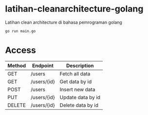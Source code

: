 # latihan-cleanarchitecture-golang
Latihan clean architecture di bahasa pemrograman golang

```go run main.go```


# Access
| Method | Endpoint    | Description       |
| ------ | ------      | ------            |
| GET    | /users      | Fetch all data    |
| GET    | /users/{id} | Get data by id    |
| POST   | /users      | Insert new data   |
| PUT    | /users/{id} | Update data by id |
| DELETE | /users/{id} | Delete data by id |